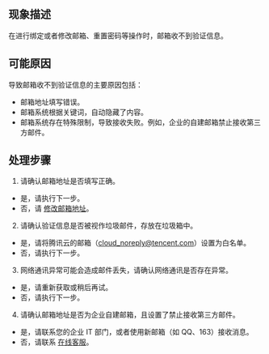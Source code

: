## 现象描述

在进行绑定或者修改邮箱、重置密码等操作时，邮箱收不到验证信息。

## 可能原因

导致邮箱收不到验证信息的主要原因包括：
- 邮箱地址填写错误。
- 邮箱系统根据关键词，自动隐藏了内容。
- 邮箱系统存在特殊限制，导致接收失败。例如，企业的自建邮箱禁止接收第三方邮件。

## 处理步骤

1. 请确认邮箱地址是否填写正确。
 - 是，请执行下一步。
 - 否，请 [修改邮箱地址](https://cloud.tencent.com/document/product/378/43092)。
2. 请确认验证信息是否被视作垃圾邮件，存放在垃圾箱中。
 - 是，请将腾讯云的邮箱（cloud_noreply@tencent.com）设置为白名单。
 - 否，请执行下一步。
3. 网络通讯异常可能会造成邮件丢失，请确认网络通讯是否存在异常。
 - 是，请重新获取或稍后再试。
 - 否，请执行下一步。
4. 请确认邮箱地址是否为企业自建邮箱，且设置了禁止接收第三方邮件。
 - 是，请联系您的企业 IT 部门，或者使用新邮箱（如 QQ、163）接收消息。
 - 否，请联系 [在线客服](https://cloud.tencent.com/online-service)。

